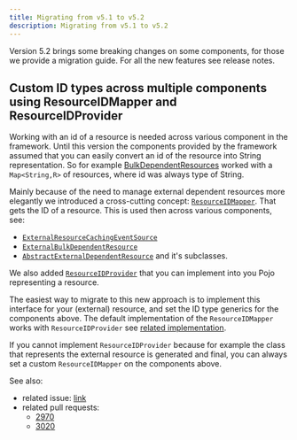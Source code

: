```yaml
---
title: Migrating from v5.1 to v5.2
description: Migrating from v5.1 to v5.2
---
```


Version 5.2 brings some breaking changes on some components, for those we provide 
a migration guide. For all the new features see release notes.

## Custom ID types across multiple components using ResourceIDMapper and ResourceIDProvider 

Working with an id of a resource is needed across various component in the framework. 
Until this version the components provided by the framework assumed that you can easily
convert an id of the resource into String representation. So for example 
[BulkDependentResources](https://github.com/operator-framework/java-operator-sdk/blob/main/operator-framework-core/src/main/java/io/javaoperatorsdk/operator/processing/dependent/BulkDependentResource.java#L46)
worked with a `Map<String,R>` of resources, where id was always type of String. 

Mainly because of the need to manage external dependent resources more elegantly
we introduced a cross-cutting concept: [`ResourceIDMapper`](https://github.com/operator-framework/java-operator-sdk/blob/main/operator-framework-core/src/main/java/io/javaoperatorsdk/operator/processing/ResourceIDMapper.java).
That gets the ID of a resource. This is used then across various components, see:

 - [`ExternalResourceCachingEventSource`](https://github.com/operator-framework/java-operator-sdk/blob/main/operator-framework-core/src/main/java/io/javaoperatorsdk/operator/processing/event/source/ExternalResourceCachingEventSource.java#L66)
 - [`ExternalBulkDependentResource`](https://github.com/operator-framework/java-operator-sdk/blob/main/operator-framework-core/src/main/java/io/javaoperatorsdk/operator/processing/dependent/ExternalBulkDependentResource.java)
 - [`AbstractExternalDependentResource`](https://github.com/operator-framework/java-operator-sdk/blob/main/operator-framework-core/src/main/java/io/javaoperatorsdk/operator/processing/dependent/AbstractExternalDependentResource.java#L39)
   and it's subclasses.
   
We also added [`ResourceIDProvider`](https://github.com/operator-framework/java-operator-sdk/blob/main/operator-framework-core/src/main/java/io/javaoperatorsdk/operator/processing/ResourceIDProvider.java) 
that you can implement into you Pojo representing a resource. 

The easiest way to migrate to this new approach is to implement this interface for your (external) resource,
and set the ID type generics for the components above. The default implementation of the `ResourceIDMapper` 
works with `ResourceIDProvider` see [related implementation](https://github.com/operator-framework/java-operator-sdk/blob/main/operator-framework-core/src/main/java/io/javaoperatorsdk/operator/processing/ResourceIDMapper.java#L52).

If you cannot implement `ResourceIDProvider` because for example the class that represents the external resource is generated and final,
you can always set a custom `ResourceIDMapper` on the components above.

See also:
 - related issue: [link](https://github.com/operator-framework/java-operator-sdk/issues/2972)
 - related pull requests: 
   - [2970](https://github.com/operator-framework/java-operator-sdk/pull/2970)
   - [3020](https://github.com/operator-framework/java-operator-sdk/pull/3020)




